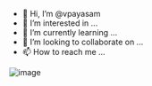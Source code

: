 - 👋 Hi, I’m @vpayasam
- 👀 I’m interested in ...
- 🌱 I’m currently learning ...
- 💞️ I’m looking to collaborate on ...
- 📫 How to reach me ...

<!---
vpayasam/vpayasam is a ✨ special ✨ repository because its `README.md` (this file) appears on your GitHub profile.
You can click the Preview link to take a look at your changes.
--->
![image](https://user-images.githubusercontent.com/117286596/199503327-958a6d80-89b1-4a63-8d3e-1d358b7f8223.png)
